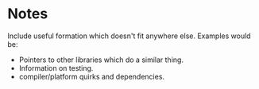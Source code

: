 # Notes

Include useful formation which doesn't fit anywhere else. Examples would be:

- Pointers to other libraries which do a similar thing.
- Information on testing.
- compiler/platform quirks and dependencies.

